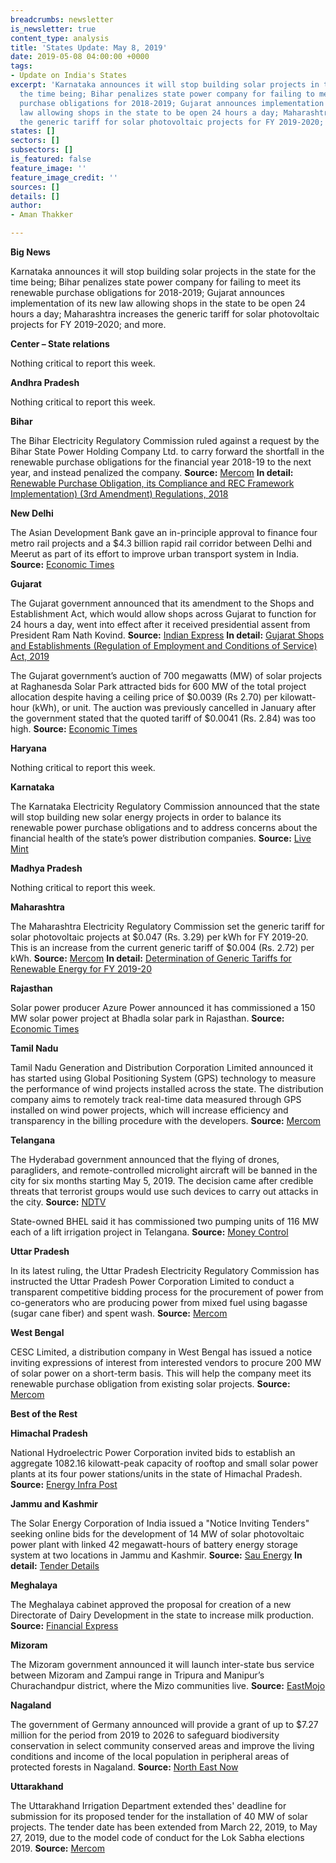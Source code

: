 ```yaml
---
breadcrumbs: newsletter
is_newsletter: true
content_type: analysis
title: 'States Update: May 8, 2019'
date: 2019-05-08 04:00:00 +0000
tags:
- Update on India's States
excerpt: 'Karnataka announces it will stop building solar projects in the state for
  the time being; Bihar penalizes state power company for failing to meet its renewable
  purchase obligations for 2018-2019; Gujarat announces implementation of its new
  law allowing shops in the state to be open 24 hours a day; Maharashtra increases
  the generic tariff for solar photovoltaic projects for FY 2019-2020; and more. '
states: []
sectors: []
subsectors: []
is_featured: false
feature_image: ''
feature_image_credit: ''
sources: []
details: []
author:
- Aman Thakker

---
```

**Big News**

Karnataka announces it will stop building solar projects in the state for the time being; Bihar penalizes state power company for failing to meet its renewable purchase obligations for 2018-2019; Gujarat announces implementation of its new law allowing shops in the state to be open 24 hours a day; Maharashtra increases the generic tariff for solar photovoltaic projects for FY 2019-2020; and more.

**Center – State relations**

Nothing critical to report this week.

**Andhra Pradesh**

Nothing critical to report this week.

**Bihar**

The Bihar Electricity Regulatory Commission ruled against a request by the Bihar State Power Holding Company Ltd. to carry forward the shortfall in the renewable purchase obligations for the financial year 2018-19 to the next year, and instead penalized the company. **Source:** [Mercom](https://mercomindia.com/bihar-discoms-penalized-not-fulfilling-rpo-shortfall/) **In detail:** [Renewable Purchase Obligation, its Compliance and REC Framework Implementation) (3rd Amendment) Regulations, 2018](https://berc.co.in/rules-requlations/regulations/individual-regulation/1912-renewable-purchase-obligation-its-compliance-and-rec-framework-implementation-3rd-amendment-regulations-2018)

**New Delhi**

The Asian Development Bank gave an in-principle approval to finance four metro rail projects and a $4.3 billion rapid rail corridor between Delhi and Meerut as part of its effort to improve urban transport system in India. **Source:** [Economic Times](https://economictimes.indiatimes.com/news/economy/infrastructure/adb-plans-to-fund-rs-30000-cr-delhi-meerut-rapid-rail-corridor-4-metro-projects/articleshow/69128920.cms)

**Gujarat**

The Gujarat government announced that its amendment to the Shops and Establishment Act, which would allow shops across Gujarat to function for 24 hours a day, went into effect after it received presidential assent from President Ram Nath Kovind. **Source:** [Indian Express](https://indianexpress.com/article/india/gujarat-govt-makes-24x7-shops-a-reality-working-hours-limited-to-9-5705916/) **In detail:** [Gujarat Shops and Establishments (Regulation of Employment and Conditions of Service) Act, 2019](https://labour.gujarat.gov.in/Portal/Document/1_204_1_SAEA.pdf)

The Gujarat government’s auction of 700 megawatts (MW) of solar projects at Raghanesda Solar Park attracted bids for 600 MW of the total project allocation despite having a ceiling price of $0.0039 (Rs 2.70) per kilowatt-hour (kWh), or unit. The auction was previously cancelled in January after the government stated that the quoted tariff of $0.0041 (Rs. 2.84) was too high. **Source:** [Economic Times](https://economictimes.indiatimes.com/industry/energy/power/gujarat-solar-projects-get-bids-of-600-mw-despite-low-ceiling-tariffs/articleshow/69135763.cms)

**Haryana**

Nothing critical to report this week.

**Karnataka**

The Karnataka Electricity Regulatory Commission announced that the state will stop building new solar energy projects in order to balance its renewable power purchase obligations and to address concerns about the financial health of the state’s power distribution companies. **Source:** [Live Mint](https://www.livemint.com/industry/energy/karnataka-puts-a-stop-on-new-solar-energy-projects-1556771536456.html)

**Madhya Pradesh**

Nothing critical to report this week.

**Maharashtra**

The Maharashtra Electricity Regulatory Commission set the generic tariff for solar photovoltaic projects at $0.047 (Rs. 3.29) per kWh for FY 2019-20. This is an increase from the current generic tariff of $0.004 (Rs. 2.72) per kWh. **Source:** [Mercom](https://mercomindia.com/generic-tariff-of-%E2%82%B93-29-kwh-solar-maharashtra/) **In detail:** [Determination of Generic Tariffs for Renewable Energy for FY 2019-20](http://www.mercindia.org.in/pdf/Order%2058%2042/Order-52%20of%202019-30042019.pdf)

**Rajasthan**

Solar power producer Azure Power announced it has commissioned a 150 MW solar power project at Bhadla solar park in Rajasthan. **Source:** [Economic Times](https://energy.economictimes.indiatimes.com/news/renewable/azure-power-commissions-150-mw-solar-project-in-rajasthan/69099360)

**Tamil Nadu**

Tamil Nadu Generation and Distribution Corporation Limited announced it has started using Global Positioning System (GPS) technology to measure the performance of wind projects installed across the state. The distribution company aims to remotely track real-time data measured through GPS installed on wind power projects, which will increase efficiency and transparency in the billing procedure with the developers. **Source:** [Mercom](https://mercomindia.com/discom-tamil-nadu-track-wind-projects-gps/)

**Telangana**

The Hyderabad government announced that the flying of drones, paragliders, and remote-controlled microlight aircraft will be banned in the city for six months starting May 5, 2019. The decision came after credible threats that terrorist groups would use such devices to carry out attacks in the city. **Source:** [NDTV](https://www.ndtv.com/hyderabad-news/hyderabad-telangana-flying-of-drones-paragliders-banned-in-hyderabad-for-6-months-2032689)

State-owned BHEL said it has commissioned two pumping units of 116 MW each of a lift irrigation project in Telangana. **Source:** [Money Control](https://www.moneycontrol.com/news/business/bhel-commissions-2-units-of-lift-irrigation-project-in-telangana-3922761.html)

**Uttar Pradesh**

In its latest ruling, the Uttar Pradesh Electricity Regulatory Commission has instructed the Uttar Pradesh Power Corporation Limited to conduct a transparent competitive bidding process for the procurement of power from co-generators who are producing power from mixed fuel using bagasse (sugar cane fiber) and spent wash. **Source:** [Mercom](https://mercomindia.com/uttar-pradesh-bid-cogeneration-projects/)

**West Bengal**

CESC Limited, a distribution company in West Bengal has issued a notice inviting expressions of interest from interested vendors to procure 200 MW of solar power on a short-term basis. This will help the company meet its renewable purchase obligation from existing solar projects. **Source:** [Mercom](https://mercomindia.com/west-bengal-200-mw-solar-rpo/)

**Best of the Rest**

**Himachal Pradesh**

National Hydroelectric Power Corporation invited bids to establish an aggregate 1082.16 kilowatt-peak capacity of rooftop and small solar power plants at its four power stations/units in the state of Himachal Pradesh. **Source:** [Energy Infra Post](http://energyinfrapost.com/nhpc-tenders-1082-16-kw-solar-capacity-in-himachal-pradesh/)

**Jammu and Kashmir**

The Solar Energy Corporation of India issued a "Notice Inviting Tenders" seeking online bids for the development of 14 MW of solar photovoltaic power plant with linked 42 megawatt-hours of battery energy storage system at two locations in Jammu and Kashmir. **Source:** [Sau Energy](https://www.saurenergy.com/solar-energy-news/seci-14-mw-solar-plant-bess-leh-kargil) **In detail:** [Tender Details](http://www.tcil-india-electronictender.com)

**Meghalaya**

The Meghalaya cabinet approved the proposal for creation of a new Directorate of Dairy Development in the state to increase milk production. **Source:** [Financial Express](https://www.financialexpress.com/india-news/meghalaya-cabinet-approves-creation-of-directorate-of-dairy-development/1562945/)

**Mizoram**

The Mizoram government announced it will launch inter-state bus service between Mizoram and Zampui range in Tripura and Manipur’s Churachandpur district, where the Mizo communities live. **Source:** [EastMojo](https://www.eastmojo.com/mizoram/2019/05/04/mizoram-to-launch-inter-state-bus-service-with-tripura-manipur)

**Nagaland**

The government of Germany announced will provide a grant of up to $7.27 million for the period from 2019 to 2026 to safeguard biodiversity conservation in select community conserved areas and improve the living conditions and income of the local population in peripheral areas of protected forests in Nagaland. **Source:** [North East Now](https://nenow.in/north-east-news/germany-to-provide-rs-50-crore-grant-for-nagalands-biodiversity-conservation.html)

**Uttarakhand**

The Uttarakhand Irrigation Department extended thes' deadline for submission for its proposed tender for the installation of 40 MW of solar projects. The tender date has been extended from March 22, 2019, to May 27, 2019, due to the model code of conduct for the Lok Sabha elections 2019. **Source:** [Mercom](https://mercomindia.com/uttarakhand-extends-deadline-solar-projects-elections/)
